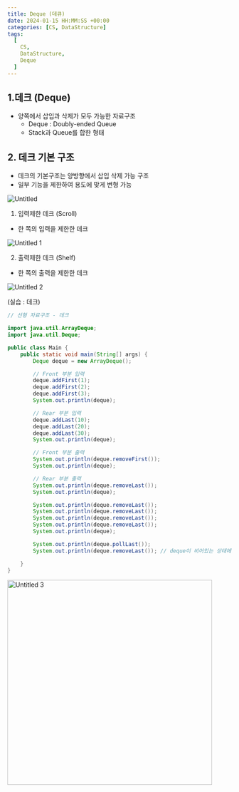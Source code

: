 ```yaml
---
title: Deque (데큐)
date: 2024-01-15 HH:MM:SS +00:00
categories: [CS, DataStructure]
tags:
  [
    CS,
    DataStructure,
    Deque
  ]
---
```


## 1.데크 (Deque)

- 양쪽에서 삽입과 삭제가 모두 가능한 자료구조
    - Deque : Doubly-ended Queue
    - Stack과 Queue를 합한 형태

## 2. 데크 기본 구조

- 데크의 기본구조는 양방향에서 삽입 삭제 가능 구조
- 일부 기능을 제한하여 용도에 맞게 변형 가능

![Untitled](https://github.com/KimHyungkeun/KimHyungkeun.github.io/assets/12759500/895521a8-b407-4f2b-a8c6-672b13e8bc03)


1) 입력제한 데크 (Scroll)

- 한 쪽의 입력을 제한한 데크

![Untitled 1](https://github.com/KimHyungkeun/KimHyungkeun.github.io/assets/12759500/1db0d0ba-9050-48de-9f5f-1de7bab01c44)


2) 출력제한 데크 (Shelf)

- 한 쪽의 출력을 제한한 데크

![Untitled 2](https://github.com/KimHyungkeun/KimHyungkeun.github.io/assets/12759500/cfede4a3-7678-47e3-aecf-e75c2d0011f7)


(실습 : 데크)

```java
// 선형 자료구조 - 데크

import java.util.ArrayDeque;
import java.util.Deque;

public class Main {
    public static void main(String[] args) {
        Deque deque = new ArrayDeque();

        // Front 부분 입력
        deque.addFirst(1);
        deque.addFirst(2);
        deque.addFirst(3);
        System.out.println(deque);

        // Rear 부분 입력
        deque.addLast(10);
        deque.addLast(20);
        deque.addLast(30);
        System.out.println(deque);

        // Front 부분 출력
        System.out.println(deque.removeFirst());
        System.out.println(deque);

        // Rear 부분 출력
        System.out.println(deque.removeLast());
        System.out.println(deque);

        System.out.println(deque.removeLast());
        System.out.println(deque.removeLast());
        System.out.println(deque.removeLast());
        System.out.println(deque.removeLast());
        System.out.println(deque);

        System.out.println(deque.pollLast());
        System.out.println(deque.removeLast()); // deque이 비어있는 상태에서 removeLast를 하면 Exception 발생

    }
}
```

<img width="460" alt="Untitled 3" src="https://github.com/KimHyungkeun/KimHyungkeun.github.io/assets/12759500/af619461-5407-44c7-920e-c17870f8465e">



